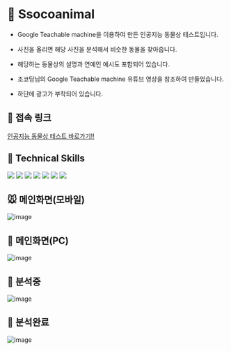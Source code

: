 # 🐶 Ssocoanimal

- Google Teachable machine을 이용하여 만든 인공지능 동물상 테스트입니다.

- 사진을 올리면 해당 사진을 분석해서 비슷한 동물을 찾아줍니다.

- 해당하는 동물상의 설명과 연예인 예시도 포함되어 있습니다.

- 조코딩님의 Google Teachable machine 유튜브 영상을 참조하여 만들었습니다.

- 하단에 광고가 부착되어 있습니다.

## 🐹 접속 링크

[인공지능 동물상 테스트 바로가기!!](https://ssocoanimal.netlify.app/)


## 🐻 Technical Skills
<div>
  <img src="https://img.shields.io/badge/HTML5-E34F26?style=flat&logo=HTML5&logoColor=white">
  <img src="https://img.shields.io/badge/CSS3-1572B6?style=flat&logo=CSS3">
  <img src="https://img.shields.io/badge/CodePen-000000?style=flat&logo=CodePen">
  <img src="https://img.shields.io/badge/JavaScript-F7DF1E?style=flat&logo=JavaScript&logoColor=white"/>
  <img src="https://img.shields.io/badge/Google Teachable Machine-E34F26?style=flat&logo=Google&logoColor=white"/>
  <img src="https://img.shields.io/badge/Disqus-2E9FFF?style=flat&logo=Disqus&logoColor=white">
  <img src="https://img.shields.io/badge/GitHub-181717?style=flat&logo=github">
</div>


## 🐭 메인화면(모바일)

![image](https://user-images.githubusercontent.com/14370441/139525385-81ce17d4-0aa5-46ee-a736-415b6b986769.png)

## 🐇 메인화면(PC)

![image](https://user-images.githubusercontent.com/14370441/139525395-d7179f6f-5641-4af8-9e49-f256dfc4e4c8.png)

## 🦌 분석중

![image](https://user-images.githubusercontent.com/14370441/139525431-f525fb88-b67d-4189-b0c9-9dc22415eb66.png)

## 🐬 분석완료

![image](https://user-images.githubusercontent.com/14370441/139525439-8890aa4b-dbf0-4520-bdeb-84b5f7378271.png)
